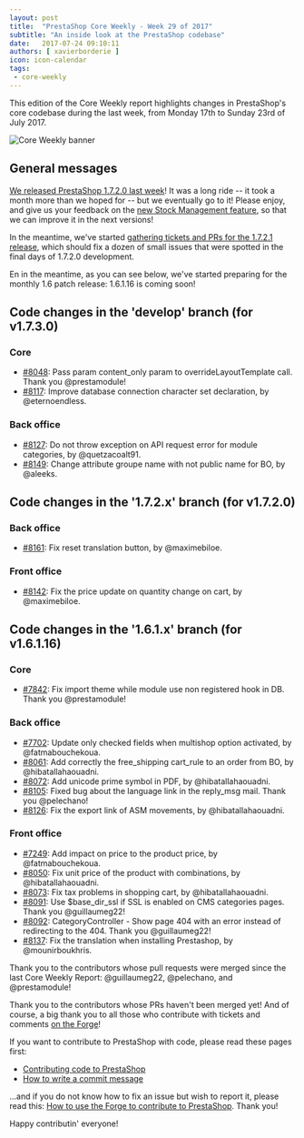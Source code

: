 ```yaml
---
layout: post
title:  "PrestaShop Core Weekly - Week 29 of 2017"
subtitle: "An inside look at the PrestaShop codebase"
date:   2017-07-24 09:10:11
authors: [ xavierborderie ]
icon: icon-calendar
tags:
 - core-weekly
---
```


This edition of the Core Weekly report highlights changes in PrestaShop's core codebase during the last week, from Monday 17th to Sunday 23rd of July 2017.

![Core Weekly banner](/assets/images/2017/04/core_weekly_banner.jpg)


## General messages

[We released PrestaShop 1.7.2.0 last week](http://build.prestashop.com/news/prestashop-1-7-2-0-available/)! It was a long ride -- it took a month more than we hoped for -- but we eventually go to it! Please enjoy, and give us your feedback on the [new Stock Management feature](http://build.prestashop.com/news/stock-management-in-prestashop-1-7-part-3/), so that we can improve it in the next versions!

In the meantime, we've started [gathering tickets and PRs for the 1.7.2.1 release](https://github.com/PrestaShop/PrestaShop/milestone/28), which should fix a dozen of small issues that were spotted in the final days of 1.7.2.0 development.

En in the meantime, as you can see below, we've started preparing for the monthly 1.6 patch release: 1.6.1.16 is coming soon!


## Code changes in the 'develop' branch (for v1.7.3.0)

### Core

* [#8048](https://github.com/PrestaShop/PrestaShop/pull/8048): Pass param content\_only param to overrideLayoutTemplate call. Thank you @prestamodule!
* [#8117](https://github.com/PrestaShop/PrestaShop/pull/8117): Improve database connection character set declaration, by @eternoendless.


### Back office

* [#8127](https://github.com/PrestaShop/PrestaShop/pull/8127): Do not throw exception on API request error for module categories, by @quetzacoalt91.
* [#8149](https://github.com/PrestaShop/PrestaShop/pull/8149): Change attribute groupe name with not public name for BO, by @aleeks.


## Code changes in the '1.7.2.x' branch (for v1.7.2.0)

### Back office

* [#8161](https://github.com/PrestaShop/PrestaShop/pull/8161): Fix reset translation button, by @maximebiloe.


### Front office

* [#8142](https://github.com/PrestaShop/PrestaShop/pull/8142): Fix the price update on quantity change on cart, by @maximebiloe.


## Code changes in the '1.6.1.x' branch (for v1.6.1.16)

### Core

* [#7842](https://github.com/PrestaShop/PrestaShop/pull/7842): Fix import theme while module use non registered hook in DB. Thank you @prestamodule!


### Back office

* [#7702](https://github.com/PrestaShop/PrestaShop/pull/7702): Update only checked fields when multishop option activated, by @fatmabouchekoua.
* [#8061](https://github.com/PrestaShop/PrestaShop/pull/8061): Add correctly the free\_shipping cart\_rule to an order from BO, by @hibatallahaouadni.
* [#8072](https://github.com/PrestaShop/PrestaShop/pull/8072): Add unicode prime symbol in PDF, by @hibatallahaouadni.
* [#8105](https://github.com/PrestaShop/PrestaShop/pull/8105): Fixed bug about the language link in the reply\_msg mail. Thank you @pelechano!
* [#8126](https://github.com/PrestaShop/PrestaShop/pull/8126): Fix the export link of ASM movements, by @hibatallahaouadni.


### Front office

* [#7249](https://github.com/PrestaShop/PrestaShop/pull/7249): Add impact on price to the product price, by @fatmabouchekoua.
* [#8050](https://github.com/PrestaShop/PrestaShop/pull/8050): Fix unit price of the product with combinations, by @hibatallahaouadni.
* [#8073](https://github.com/PrestaShop/PrestaShop/pull/8073): Fix tax problems in shopping cart, by @hibatallahaouadni.
* [#8091](https://github.com/PrestaShop/PrestaShop/pull/8091): Use $base\_dir\_ssl if SSL is enabled on CMS categories pages. Thank you @guillaumeg22!
* [#8092](https://github.com/PrestaShop/PrestaShop/pull/8092): CategoryController - Show page 404 with an error instead of redirecting to the 404. Thank you @guillaumeg22!
* [#8137](https://github.com/PrestaShop/PrestaShop/pull/8137): Fix the translation when installing Prestashop, by @mounirboukhris.


Thank you to the contributors whose pull requests were merged since the last Core Weekly Report: @guillaumeg22, @pelechano, and @prestamodule!

Thank you to the contributors whose PRs haven't been merged yet! And of course, a big thank you to all those who contribute with tickets and comments [on the Forge](http://forge.prestashop.com/)!

If you want to contribute to PrestaShop with code, please read these pages first:

 * [Contributing code to PrestaShop](http://doc.prestashop.com/display/PS16/Contributing+code+to+PrestaShop)
 * [How to write a commit message](http://doc.prestashop.com/display/PS16/How+to+write+a+commit+message)

...and if you do not know how to fix an issue but wish to report it, please read this: [How to use the Forge to contribute to PrestaShop](http://doc.prestashop.com/display/PS16/How+to+use+the+Forge+to+contribute+to+PrestaShop). Thank you!

Happy contributin' everyone!
